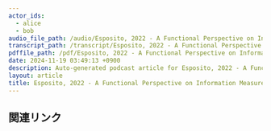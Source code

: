 ```yaml
---
actor_ids:
  - alice
  - bob
audio_file_path: /audio/Esposito, 2022 - A Functional Perspective on Information Measures.wav.wav
transcript_path: /transcript/Esposito, 2022 - A Functional Perspective on Information Measures.wav.txt
pdffile_path: /pdf/Esposito, 2022 - A Functional Perspective on Information Measures.pdf.pdf
date: 2024-11-19 03:49:13 +0900
description: Auto-generated podcast article for Esposito, 2022 - A Functional Perspective on Information Measures.wav.
layout: article
title: Esposito, 2022 - A Functional Perspective on Information Measures.wav
---
```


## 関連リンク
